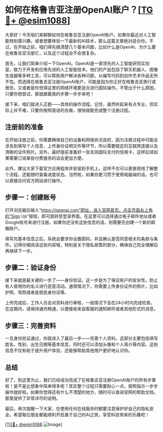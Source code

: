 # 如何在格鲁吉亚注册OpenAI账户？[[TG💪+ @esim1088](https://t.me/s/esim1088)]

大家好！今天咱们来聊聊如何在格鲁吉亚注册OpenAI账户。如果你最近对人工智能特别感兴趣，或者想要体验一下最新的AI技术，那么这篇文章绝对适合你。不过，在开始之前，咱们得先搞清楚几个基本问题，比如什么是OpenAI、为什么要在格鲁吉亚注册它，以及这个过程会不会很复杂。

首先，让我们简单介绍一下OpenAI。OpenAI是一家领先的人工智能研究实验室，致力于开发和应用先进的人工智能技术。他们的产品包括了聊天机器人、图像生成器等多种工具，可以帮助用户解决各种问题，从编写代码到创作艺术作品无所不包。而选择在格鲁吉亚注册OpenAI账户，可能是因为你正好在格鲁吉亚旅行或居住，又或者是你觉得这里的网络环境更适合进行国际操作。不管出于什么原因，只要你想尝试，那就跟着我的步骤一步步来吧！

接下来，咱们就进入正题——具体的操作流程。记住，虽然听起来有点专业，但实际上并不难，只要你按照我说的去做，很快就能完成整个注册过程。

## 注册前的准备

在开始注册之前，你需要确保自己的设备和网络状况良好。因为注册过程中可能会涉及到填写个人信息、上传身份证明文件等环节，所以需要稳定的互联网连接以及清晰的证件照片。另外，最好提前准备好一张支持国际支付的信用卡，这样后续如果需要订阅某些付费服务的话会更加方便。

此外，建议大家下载官方应用程序并安装到手机上。这样不仅可以更直观地了解整个流程，还能随时查看进度状态。当然啦，如果你更习惯于使用电脑端的话，也可以直接访问官方网站进行操作。

## 步骤一：创建账号

打开浏览器后输入“https://openai.com”网址，进入官网首页。点击页面右上角的“Sign Up”按钮，即可跳转至登录界面。在这里可以选择通过电子邮件地址或者Google账号来进行注册。如果你还没有这些信息的话，则需要先创建一个新的邮箱账户。

填写完基本信息之后，系统会要求你设置密码，并且确认是否同意相关的条款与条件。记得仔细阅读这些内容哦，特别是关于隐私政策的部分，确保自己完全理解后再继续下一步。

## 步骤二：验证身份

接下来就是最关键的一步了——身份验证。这一步是为了保证账户的安全性，防止有人冒用你的名义进行恶意活动。通常情况下，你需要上传身份证件的照片，比如护照、驾照或者是居民身份证等。

上传完成后，工作人员会对资料进行审核，一般情况下会在24小时内完成检查。在这期间，请保持通讯畅通，以便接收来自客服的通知邮件或者其他形式的消息。

## 步骤三：完善资料

一旦身份验证通过，你就进入了最后一步——完善个人资料。这部分主要包括填写姓名、性别、出生日期等基本信息，同时还可以添加头像和个人简介等内容。这些信息不仅有助于提升用户体验，还能够帮助其他用户更好地认识你。

## 总结

好了，到这里为止，我们已经成功完成了在格鲁吉亚注册OpenAI账户的所有步骤啦！是不是比想象中简单得多呢？其实整个过程只需要耐心一点，按照指示一步步操作就好啦。如果你觉得还有什么不清楚的地方，随时可以查阅官网的帮助文档，那里提供了非常详尽的说明。

最后，再次提醒一下大家，在使用任何在线服务时都要注意保护好自己的隐私安全。希望每位朋友都能顺利开启属于自己的AI之旅，享受科技带来的乐趣吧！

[[TG💪+ @esim1088](https://t.me/s/esim1088) ![Image](https://i.postimg.cc/4NQfJmqS/Snipaste-2025-05-13-00-14-12.png)]